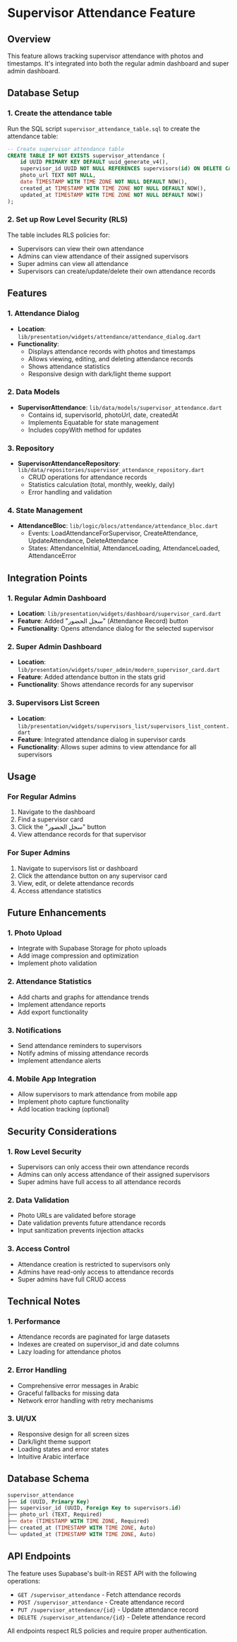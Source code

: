 # Supervisor Attendance Feature

## Overview
This feature allows tracking supervisor attendance with photos and timestamps. It's integrated into both the regular admin dashboard and super admin dashboard.

## Database Setup

### 1. Create the attendance table
Run the SQL script `supervisor_attendance_table.sql` to create the attendance table:

```sql
-- Create supervisor attendance table
CREATE TABLE IF NOT EXISTS supervisor_attendance (
    id UUID PRIMARY KEY DEFAULT uuid_generate_v4(),
    supervisor_id UUID NOT NULL REFERENCES supervisors(id) ON DELETE CASCADE,
    photo_url TEXT NOT NULL,
    date TIMESTAMP WITH TIME ZONE NOT NULL DEFAULT NOW(),
    created_at TIMESTAMP WITH TIME ZONE NOT NULL DEFAULT NOW(),
    updated_at TIMESTAMP WITH TIME ZONE NOT NULL DEFAULT NOW()
);
```

### 2. Set up Row Level Security (RLS)
The table includes RLS policies for:
- Supervisors can view their own attendance
- Admins can view attendance of their assigned supervisors
- Super admins can view all attendance
- Supervisors can create/update/delete their own attendance records

## Features

### 1. Attendance Dialog
- **Location**: `lib/presentation/widgets/attendance/attendance_dialog.dart`
- **Functionality**: 
  - Displays attendance records with photos and timestamps
  - Allows viewing, editing, and deleting attendance records
  - Shows attendance statistics
  - Responsive design with dark/light theme support

### 2. Data Models
- **SupervisorAttendance**: `lib/data/models/supervisor_attendance.dart`
  - Contains id, supervisorId, photoUrl, date, createdAt
  - Implements Equatable for state management
  - Includes copyWith method for updates

### 3. Repository
- **SupervisorAttendanceRepository**: `lib/data/repositories/supervisor_attendance_repository.dart`
  - CRUD operations for attendance records
  - Statistics calculation (total, monthly, weekly, daily)
  - Error handling and validation

### 4. State Management
- **AttendanceBloc**: `lib/logic/blocs/attendance/attendance_bloc.dart`
  - Events: LoadAttendanceForSupervisor, CreateAttendance, UpdateAttendance, DeleteAttendance
  - States: AttendanceInitial, AttendanceLoading, AttendanceLoaded, AttendanceError

## Integration Points

### 1. Regular Admin Dashboard
- **Location**: `lib/presentation/widgets/dashboard/supervisor_card.dart`
- **Feature**: Added "سجل الحضور" (Attendance Record) button
- **Functionality**: Opens attendance dialog for the selected supervisor

### 2. Super Admin Dashboard
- **Location**: `lib/presentation/widgets/super_admin/modern_supervisor_card.dart`
- **Feature**: Added attendance button in the stats grid
- **Functionality**: Shows attendance records for any supervisor

### 3. Supervisors List Screen
- **Location**: `lib/presentation/widgets/supervisors_list/supervisors_list_content.dart`
- **Feature**: Integrated attendance dialog in supervisor cards
- **Functionality**: Allows super admins to view attendance for all supervisors

## Usage

### For Regular Admins
1. Navigate to the dashboard
2. Find a supervisor card
3. Click the "سجل الحضور" button
4. View attendance records for that supervisor

### For Super Admins
1. Navigate to supervisors list or dashboard
2. Click the attendance button on any supervisor card
3. View, edit, or delete attendance records
4. Access attendance statistics

## Future Enhancements

### 1. Photo Upload
- Integrate with Supabase Storage for photo uploads
- Add image compression and optimization
- Implement photo validation

### 2. Attendance Statistics
- Add charts and graphs for attendance trends
- Implement attendance reports
- Add export functionality

### 3. Notifications
- Send attendance reminders to supervisors
- Notify admins of missing attendance records
- Implement attendance alerts

### 4. Mobile App Integration
- Allow supervisors to mark attendance from mobile app
- Implement photo capture functionality
- Add location tracking (optional)

## Security Considerations

### 1. Row Level Security
- Supervisors can only access their own attendance records
- Admins can only access attendance of their assigned supervisors
- Super admins have full access to all attendance records

### 2. Data Validation
- Photo URLs are validated before storage
- Date validation prevents future attendance records
- Input sanitization prevents injection attacks

### 3. Access Control
- Attendance creation is restricted to supervisors only
- Admins have read-only access to attendance records
- Super admins have full CRUD access

## Technical Notes

### 1. Performance
- Attendance records are paginated for large datasets
- Indexes are created on supervisor_id and date columns
- Lazy loading for attendance photos

### 2. Error Handling
- Comprehensive error messages in Arabic
- Graceful fallbacks for missing data
- Network error handling with retry mechanisms

### 3. UI/UX
- Responsive design for all screen sizes
- Dark/light theme support
- Loading states and error states
- Intuitive Arabic interface

## Database Schema

```sql
supervisor_attendance
├── id (UUID, Primary Key)
├── supervisor_id (UUID, Foreign Key to supervisors.id)
├── photo_url (TEXT, Required)
├── date (TIMESTAMP WITH TIME ZONE, Required)
├── created_at (TIMESTAMP WITH TIME ZONE, Auto)
└── updated_at (TIMESTAMP WITH TIME ZONE, Auto)
```

## API Endpoints

The feature uses Supabase's built-in REST API with the following operations:
- `GET /supervisor_attendance` - Fetch attendance records
- `POST /supervisor_attendance` - Create attendance record
- `PUT /supervisor_attendance/{id}` - Update attendance record
- `DELETE /supervisor_attendance/{id}` - Delete attendance record

All endpoints respect RLS policies and require proper authentication. 